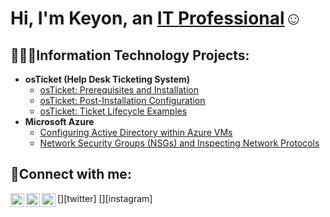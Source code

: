 <h1>Hi, I'm Keyon, an <a href="https://linkedin.com/in/keyon-Alexander">IT Professional</a>☺</h1>

<h2> 👨🏽‍💻Information Technology Projects:</h2>

- <b>osTicket (Help Desk Ticketing System)</b>
  - [osTicket: Prerequisites and Installation](https://github.com/keyunit101/osticket-prereqs)
  - [osTicket: Post-Installation Configuration](https://github.com/keyunit101/post-install-config)
  - [osTicket: Ticket Lifecycle Examples](https://github.com/keyunit101/ticket-lifecycle)
- <b>Microsoft Azure</b>
  - [Configuring Active Directory within Azure VMs](https://github.com/keyunit101/configure-ad)
  - [Network Security Groups (NSGs) and Inspecting Network Protocols](https://github.com/keyunit101/azure-network-protocols)

<h2>🤳Connect with me:</h2>

[<img align="left" alt="Josh | Twitter" width="22px" src="https://cdn.jsdelivr.net/npm/simple-icons@v3/icons/twitter.svg" />][twitter]
[<img align="left" alt="Josh | LinkedIn" width="22px" src="https://cdn.jsdelivr.net/npm/simple-icons@v3/icons/linkedin.svg" />][linkedin]
[<img align="left" alt="Josh | Instagram" width="22px" src="https://cdn.jsdelivr.net/npm/simple-icons@v3/icons/instagram.svg" />][instagram]


[linkedin]: https://linkedin.com/in/keyon-Alexander

